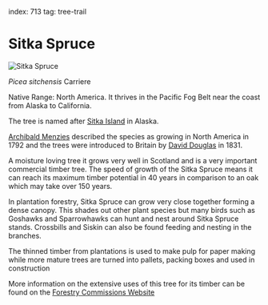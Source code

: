 index: 713
tag: tree-trail

# Sitka Spruce

![Sitka Spruce](sitka-spruce.jpg)

<p class="species-info"><em>Picea sitchensis</em> Carriere</p>

Native Range: North America. It thrives in the Pacific Fog Belt near the coast from Alaska to California.

The tree is named after [Sitka Island](/wiki/Sitka,_Alaska) in Alaska.

[Archibald Menzies](/wiki/Archibald_Menzies) described the species as growing in North America in 1792 
and the trees were introduced to Britain by [David Douglas](/wiki/David_Douglas_&#40;botanist&#41;) in 1831.

A moisture loving tree it grows very well in Scotland and is a very important commercial timber tree. The speed of
growth of the Sitka Spruce means it can reach its maximum timber potential in 40 years in comparison to an oak which
may take over 150 years.

In plantation forestry, Sitka Spruce can grow very close together forming a dense canopy. This shades out other plant
species but many birds such as Goshawks and Sparrowhawks can hunt and nest around Sitka Spruce stands. Crossbills
and Siskin can also be found feeding and nesting in the branches.

The thinned timber from plantations is used to make pulp for paper making while more mature trees are turned into
pallets, packing boxes and used in construction

More information on the extensive uses of this tree for its timber can be found on the
[Forestry Commissions Website](www.forestry.gov.uk/forestry/INFD-5NLEJ6)